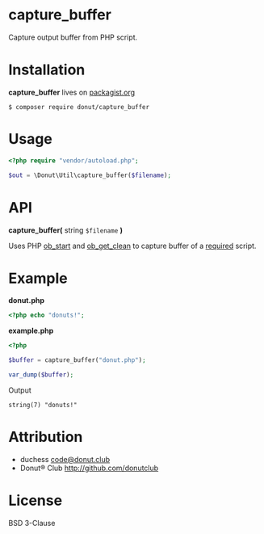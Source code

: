 capture_buffer
==============

Capture output buffer from PHP script.

Installation
============

**capture_buffer** lives on [packagist.org][packagist]

```
$ composer require donut/capture_buffer
```

Usage
=====

```php
<?php require "vendor/autoload.php";

$out = \Donut\Util\capture_buffer($filename);
```

API
===

**capture_buffer(** string `$filename` **)**

Uses PHP [ob_start][ob_start] and [ob_get_clean][ob_get_clean] to capture buffer
of a [required][require] script.

Example
=======

**donut.php**

```php
<?php echo "donuts!";
```

**example.php**

```php
<?php

$buffer = capture_buffer("donut.php");

var_dump($buffer);
```

Output

```plain
string(7) "donuts!"
```

Attribution
===========

* duchess <code@donut.club>
* Donut&reg; Club <http://github.com/donutclub>

License
=======

BSD 3-Clause

[packagist]: http://packagist.org/packages/donut/capture_buffer
[ob_start]: http://php.net/manual/en/function.ob-start.php
[ob_get_clean]: http://php.net/manual/en/function.ob-get-clean.php
[require]: http://php.net/manual/en/function.require.php
